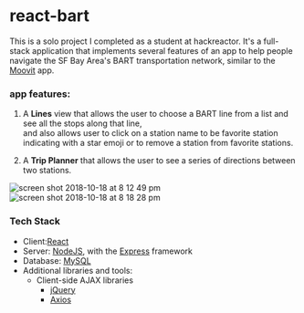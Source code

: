 # react-bart
This is a solo project I completed as a student at hackreactor. It's a full-stack application that implements several features of an app to help people navigate the SF Bay Area's BART transportation network, similar to the [Moovit](https://moovitapp.com) app. 

### app features:

1. A **Lines** view that allows the user to choose a BART line from a list and see all the stops along that line, </br>
   and also allows user to click on a station name to be favorite station indicating with a star emoji or to remove a station  from favorite stations. </br>

2. A **Trip Planner** that allows the user to see a series of directions between two stations.</br>

![screen shot 2018-10-18 at 8 12 49 pm](https://user-images.githubusercontent.com/35877838/47195881-c1da9580-d312-11e8-86d3-13f488025c0f.png)
![screen shot 2018-10-18 at 8 18 28 pm](https://user-images.githubusercontent.com/35877838/47195929-06663100-d313-11e8-9337-2284634805f8.png)



### Tech Stack
- Client:[React](https://facebook.github.io/react)
- Server: [NodeJS](https://nodejs.org), with the [Express](https://express.js.com) framework
- Database: [MySQL](https://dev.mysql.com/doc/refman/5.7/en/)
- Additional libraries and tools:
  - Client-side AJAX libraries 
    - [jQuery](https://jquery.com/)
    - [Axios](https://github.com/axios/axios)

